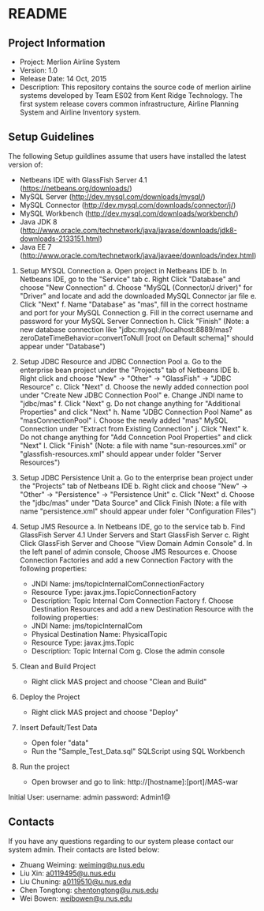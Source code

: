 # README #

## Project Information ##

* Project: Merlion Airline System
* Version: 1.0
* Release Date: 14 Oct, 2015
* Description:
This repository contains the source code of merlion airline systems developed by Team ES02 from Kent Ridge Technology. The first system release covers common infrastructure, Airline Planning System and Airline Inventory system. 



## Setup Guidelines ##

The following Setup guildlines assume that users have installed the latest version of:
- Netbeans IDE with GlassFish Server 4.1 (https://netbeans.org/downloads/)
- MySQL Server (http://dev.mysql.com/downloads/mysql/)
- MySQL Connector (http://dev.mysql.com/downloads/connector/j/)
- MySQL Workbench (http://dev.mysql.com/downloads/workbench/)
- Java JDK 8 (http://www.oracle.com/technetwork/java/javase/downloads/jdk8-downloads-2133151.html)
- Java EE 7 (http://www.oracle.com/technetwork/java/javaee/downloads/index.html)


1. Setup MYSQL Connection
   a. Open project in Netbeans IDE
   b. In Netbeans IDE, go to the "Service" tab
   c. Right Click "Database" and choose "New Connection"
   d. Choose "MySQL (Connector/J driver)" for "Driver" and locate and add the downloaded MySQL Connector jar file
   e. Click "Next"
   f. Name "Database" as "mas", fill in the correct hostname and port for your MySQL Connection
   g. Fill in the correct username and password for your MySQL Server Connection
   h. Click "Finish"
(Note: a new database connection like "jdbc:mysql://localhost:8889/mas?zeroDateTimeBehavior=convertToNull [root on Default schema]" should appear under "Database")

2. Setup JDBC Resource and JDBC Connection Pool
   a. Go to the enterprise bean project under the "Projects" tab of Netbeans IDE
   b. Right click and choose "New" -> "Other" -> "GlassFish" -> "JDBC Resource"
   c. Click "Next"
   d. Choose the newly added connection pool under "Create New JDBC Connection Pool"
   e. Change JNDI name to "jdbc/mas"
   f. Click "Next"
   g. Do not change anything for "Additional Properties" and click "Next"
   h. Name "JDBC Connection Pool Name" as "masConnectionPool"
   i. Choose the newly added "mas" MySQL Connection under "Extract from Existing Connection"
   j. Click "Next"
   k. Do not change anything for "Add Conncetion Pool Properties" and click "Next"
   l. Click "Finish"
(Note: a file with name "sun-resources.xml" or "glassfish-resources.xml" should appear under folder "Server Resources")

3. Setup JDBC Persistence Unit
   a. Go to the enterprise bean project under the "Projects" tab of Netbeans IDE
   b. Right click and choose "New" -> "Other" -> "Persistence" -> "Persistence Unit"
   c. Click "Next"
   d. Choose the "jdbc/mas" under "Data Source" and Click Finish
(Note: a file with name "persistence.xml" should appear under foler "Configuration Files")

4. Setup JMS Resource
   a. In Netbeans IDE, go to the service tab
   b. Find GlassFish Server 4.1 Under Servers and Start GlassFish Server
   c. Right Click GlassFish Server and Choose "View Domain Admin Console"
   d. In the left panel of admin console, Choose JMS Resources
   e. Choose Connection Factories and add a new Connection Factory with the following properties:
      - JNDI Name: jms/topicInternalComConnectionFactory
      - Resource Type: javax.jms.TopicConnectionFactory
	  - Description: Topic Internal Com Connection Factory
   f. Choose Destination Resources and add a new Destination Resource with the following properties:
      - JNDI Name: jms/topicInternalCom
	  - Physical Destination Name: PhysicalTopic
	  - Resource Type: javax.jms.Topic
	  - Description: Topic Internal Com
   g. Close the admin console

5. Clean and Build Project
   - Right click MAS project and choose "Clean and Build"

6. Deploy the Project
   - Right click MAS project and choose "Deploy"

7. Insert Default/Test Data
   - Open foler "data"
   - Run the "Sample_Test_Data.sql" SQLScript using SQL Workbench

8. Run the project
   - Open browser and go to link: http://[hostname]:[port]/MAS-war
   
Initial User:
username: admin
password: Admin1@

## Contacts ##

If you have any questions regarding to our system please contact our system admin. Their contacts are listed below:
* Zhuang Weiming: weiming@u.nus.edu
* Liu Xin: a0119495@u.nus.edu
* Liu Chuning: a0119510@u.nus.edu
* Chen Tongtong: chentongtong@u.nus.edu
* Wei Bowen: weibowen@u.nus.edu
